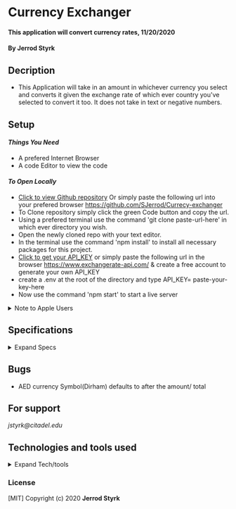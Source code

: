 # **Currency Exchanger**

#### This application will convert currency rates, 11/20/2020

#### **By Jerrod Styrk**

## Decription
- This Application will take in an amount in whichever currency you select and converts it given the exchange rate of which ever country you've selected to convert it too. It does not take in text or negative numbers.

## Setup

 #### _Things You Need_
 * A prefered Internet Browser
 * A code Editor to view the code 

 #### _To Open Locally_

- [Click to view Github repository](https://github.com/SJerrod/Currecy-exchanger) Or simply paste the following url into your prefered browser https://github.com/SJerrod/Currecy-exchanger
- To Clone repository simply click the green Code button and copy the url.
- Using a prefered terminal use the command 'git clone paste-url-here' in which ever directory you wish.
- Open the newly cloned repo with your text editor.
- In the terminal use the command 'npm install' to install all necessary packages for this project.
- [Click to get your API_KEY](https://www.exchangerate-api.com/) or simply paste the following url in the browser https://www.exchangerate-api.com/ & create a free account to generate your own API_KEY
- create a .env at the root of the directory and type API_KEY= paste-your-key-here
- Now use the command 'npm start' to start a live server

<details>
  <summary>Note to Apple Users</summary>

    - Under package.json navigate to "scripts"
    - Navigate to "start", the & needs to be replaced with ;
    Before
    "scripts": {... "start": "npm run build & webpack-dev-server --open --mode development",
    After
    "scripts": {... "start": "npm run build; webpack-dev-server --open --mode development",
  </details>

## Specifications

<details>
  <summary>Expand Specs</summary>

| Behavior                                                        | Input     | Output    |
| --------------------------------------------------------------- | --------- | --------- |
| Will take in User input and return as is | Hello | Hello |
| It will ignore non intergers or numbers less then 0 | text | alert("Must be numbers") |
| Will take in a value input | 3 | n/a |
| Will take in a country and fetch the API for it | USA | USD |
| Will take in second country to return the exchange rate for | Australia/AUD | 1.3739 |
| Will multiply the first by the second and return the exchanged value | (USD*AUD) 3*1.3739= | 4.1217 |
| Will round amount to nearest actual value 0.00 format | 4.1217 | 4.12 |

</details>

## Bugs

* AED currency Symbol(Dirham) defaults to after the amount/ total

## For support

_jstyrk@citadel.edu_

## Technologies and tools used

<details>
  <summary>Expand Tech/tools</summary>

- Visual Studio Code
- Html
- markdown
- bootstrap
- css
- jQuery
- javaScript
- clean-webpack-plugin
- css-loader
- eslint
- eslint-loader
- html-webpack-plugin
- style-loader
- webpack
- webpack-cli
- webpack-dev-server
- popper.js
- jest
- babel
- dotenv

</details>

### License

[MIT] Copyright (c) 2020 **Jerrod Styrk**
